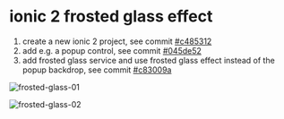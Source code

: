 # ionic 2 frosted glass effect
1. create a new ionic 2 project, see commit [#c485312](https://github.com/sebastianbaar/ionic2-frosted-glass/commit/c4853124db3351237a5ab62748ccd9fa15ba1c8b)
2. add e.g. a popup control, see commit [#045de52](https://github.com/sebastianbaar/ionic2-frosted-glass/commit/045de525fd7f48d7068a84402bcf4922bebc5447)
3. add frosted glass service and use frosted glass effect instead of the popup backdrop, see commit [#c83009a](https://github.com/sebastianbaar/ionic2-frosted-glass/commit/c83009a49be796164f2d8475dd2a6b7601d0e9dc)

![frosted-glass-01](https://github.com/sebastianbaar/ionic2-frosted-glass/raw/master/resources/screenshots/frosted-glass-01.png)

![frosted-glass-02](https://github.com/sebastianbaar/ionic2-frosted-glass/raw/master/resources/screenshots/frosted-glass-02.png)

